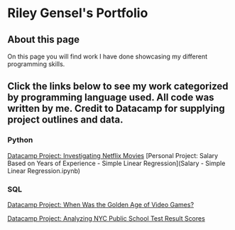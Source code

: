  
# Riley Gensel's Portfolio

## About this page
On this page you will find work I have done showcasing my different programming skills.

## Click the links below to see my work categorized by programming language used. All code was written by me. Credit to Datacamp for supplying project outlines and data.

### Python
[Datacamp Project: Investigating Netflix Movies](https://rgenselgithub.github.io/Project_Netflix_Movies/)
[Personal Project: Salary Based on Years of Experience - Simple Linear Regression](Salary - Simple Linear Regression.ipynb)

### SQL
[Datacamp Project: When Was the Golden Age of Video Games?](https://rgenselgithub.github.io/Golden_Age_of_Video_Games/) 

[Datacamp Project: Analyzing NYC Public School Test Result Scores](https://rgenselgithub.github.io/NYC_Public_School_Test_Result_Scores/) 


 
